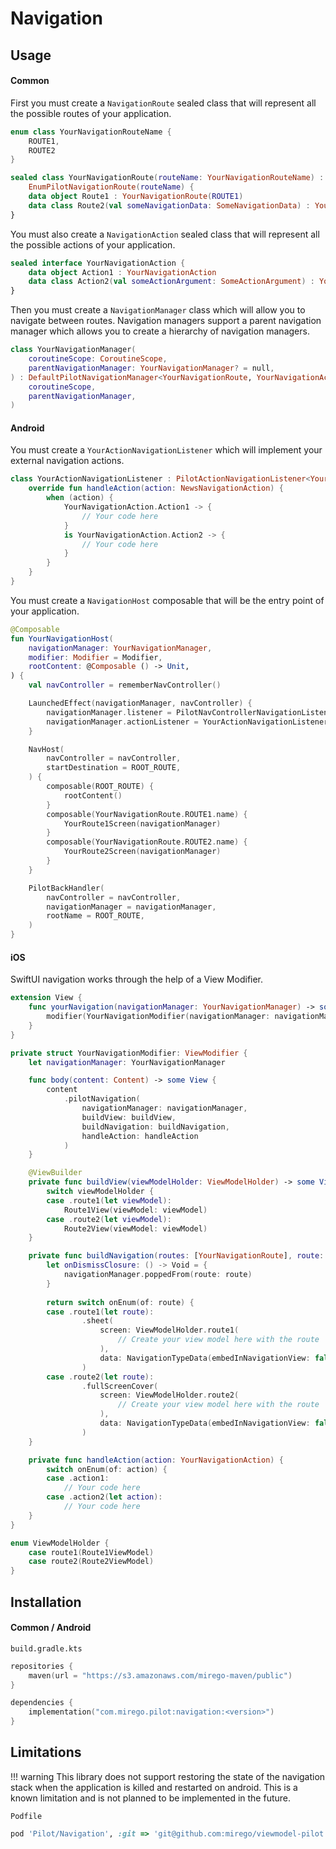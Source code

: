 # Navigation

## Usage

#### Common

First you must create a `NavigationRoute` sealed class that will represent all the possible routes
of your application.

```kotlin
enum class YourNavigationRouteName {
    ROUTE1,
    ROUTE2
}

sealed class YourNavigationRoute(routeName: YourNavigationRouteName) :
    EnumPilotNavigationRoute(routeName) {
    data object Route1 : YourNavigationRoute(ROUTE1)
    data class Route2(val someNavigationData: SomeNavigationData) : YourNavigationRoute(ROUTE2)
}
```

You must also create a `NavigationAction` sealed class that will represent all the possible actions
of your application.

```kotlin
sealed interface YourNavigationAction {
    data object Action1 : YourNavigationAction
    data class Action2(val someActionArgument: SomeActionArgument) : YourNavigationAction
}
```

Then you must create a `NavigationManager` class which will allow you to navigate between routes.
Navigation managers support a parent navigation manager which allows you to create a hierarchy of
navigation managers.

```kotlin
class YourNavigationManager(
    coroutineScope: CoroutineScope,
    parentNavigationManager: YourNavigationManager? = null,
) : DefaultPilotNavigationManager<YourNavigationRoute, YourNavigationAction>(
    coroutineScope,
    parentNavigationManager,
)
```

#### Android

You must create a `YourActionNavigationListener` which will implement your external navigation
actions.

```kotlin
class YourActionNavigationListener : PilotActionNavigationListener<YourNavigationAction> {
    override fun handleAction(action: NewsNavigationAction) {
        when (action) {
            YourNavigationAction.Action1 -> {
                // Your code here
            }
            is YourNavigationAction.Action2 -> {
                // Your code here
            }
        }
    }
}
```

You must create a `NavigationHost` composable that will be the entry point of your application.

```kotlin
@Composable
fun YourNavigationHost(
    navigationManager: YourNavigationManager,
    modifier: Modifier = Modifier,
    rootContent: @Composable () -> Unit,
) {
    val navController = rememberNavController()

    LaunchedEffect(navigationManager, navController) {
        navigationManager.listener = PilotNavControllerNavigationListener(navController)
        navigationManager.actionListener = YourActionNavigationListener()
    }

    NavHost(
        navController = navController,
        startDestination = ROOT_ROUTE,
    ) {
        composable(ROOT_ROUTE) {
            rootContent()
        }
        composable(YourNavigationRoute.ROUTE1.name) {
            YourRoute1Screen(navigationManager)
        }
        composable(YourNavigationRoute.ROUTE2.name) {
            YourRoute2Screen(navigationManager)
        }
    }

    PilotBackHandler(
        navController = navController,
        navigationManager = navigationManager,
        rootName = ROOT_ROUTE,
    )
}
```

#### iOS

SwiftUI navigation works through the help of a View Modifier.

```swift
extension View {
    func yourNavigation(navigationManager: YourNavigationManager) -> some View {
        modifier(YourNavigationModifier(navigationManager: navigationManager))
    }
}

private struct YourNavigationModifier: ViewModifier {
    let navigationManager: YourNavigationManager

    func body(content: Content) -> some View {
        content
            .pilotNavigation(
                navigationManager: navigationManager,
                buildView: buildView,
                buildNavigation: buildNavigation,
                handleAction: handleAction
            )
    }

    @ViewBuilder
    private func buildView(viewModelHolder: ViewModelHolder) -> some View {
        switch viewModelHolder {
        case .route1(let viewModel):
            Route1View(viewModel: viewModel)
        case .route2(let viewModel):
            Route2View(viewModel: viewModel)
    }

    private func buildNavigation(routes: [YourNavigationRoute], route: YourNavigationRoute) -> PilotNavigationType<ViewModelHolder, EmptyViewModifier>? {
        let onDismissClosure: () -> Void = {
            navigationManager.poppedFrom(route: route)
        }
        
        return switch onEnum(of: route) {
        case .route1(let route):
                .sheet(
                    screen: ViewModelHolder.route1(
                        // Create your view model here with the route
                    ),
                    data: NavigationTypeData(embedInNavigationView: false, onDismiss: onDismissClosure)
                )
        case .route2(let route):
                .fullScreenCover(
                    screen: ViewModelHolder.route2(
                        // Create your view model here with the route
                    ),
                    data: NavigationTypeData(embedInNavigationView: false, onDismiss: onDismissClosure)
                )
    }

    private func handleAction(action: YourNavigationAction) {
        switch onEnum(of: action) {
        case .action1:
            // Your code here
        case .action2(let action):
            // Your code here
    }
}

enum ViewModelHolder {
    case route1(Route1ViewModel)
    case route2(Route2ViewModel)
}
```

## Installation

#### Common / Android

`build.gradle.kts`

```kotlin
repositories {
    maven(url = "https://s3.amazonaws.com/mirego-maven/public")
}

dependencies {
    implementation("com.mirego.pilot:navigation:<version>")
}
```

## Limitations

!!! warning This library does not support restoring the state of the navigation stack when the
application is killed and restarted on android. This is a known limitation and is not planned to be
implemented in the future.

`Podfile`

```ruby
pod 'Pilot/Navigation', :git => 'git@github.com:mirego/viewmodel-pilot.git', :tag => '<version>', :inhibit_warnings => true
```
